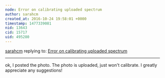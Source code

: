 ```yaml
---
node: Error on calibrating uploaded spectrum
author: sarahcm
created_at: 2016-10-24 19:58:01 +0000
timestamp: 1477339081
nid: 13643
cid: 15717
uid: 495280
---
```




[sarahcm](../profile/sarahcm) replying to: [Error on calibrating uploaded spectrum](../notes/sarahcm/10-24-2016/endless-spinning)

----
ok, I posted the photo.  The photo is uploaded, just won't calibrate. I greatly appreciate any suggestions!